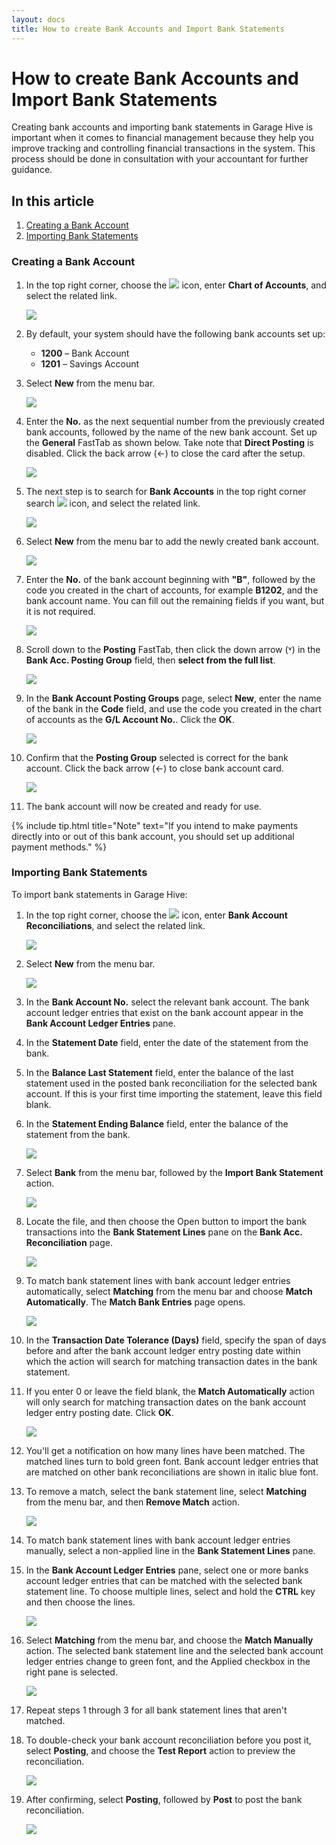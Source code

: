 ```yaml
---
layout: docs
title: How to create Bank Accounts and Import Bank Statements
---
```


# How to create Bank Accounts and Import Bank Statements
Creating bank accounts and importing bank statements in Garage Hive is important when it comes to financial management because they help you improve tracking and controlling financial transactions in the system. This process should be done in consultation with your accountant for further guidance.

## In this article
1. [Creating a Bank Account](#creating-a-bank-account)
2. [Importing Bank Statements](#importing-bank-statements)


### Creating a Bank Account
1. In the top right corner, choose the ![](media/search_icon.png) icon, enter **Chart of Accounts**, and select the related link.

   ![](media/garagehive-search-chart-of-accounts.png)

1. By default, your system should have the following bank accounts set up: 
   - **1200** – Bank Account
   - **1201** – Savings Account
1. Select **New** from the menu bar.

   ![](media/garagehive-chart-of-accounts-default-banks.png)

1. Enter the **No.** as the next sequential number from the previously created bank accounts, followed by the name of the new bank account. Set up the **General** FastTab as shown below. Take note that **Direct Posting** is disabled. Click the back arrow (&#8592;) to close the card after the setup.

   ![](media/garagehive-chart-of-accounts-bank-create.png)

1. The next step is to search for **Bank Accounts** in the top right corner search ![](media/search_icon.png) icon, and select the related link.

   ![](media/garagehive-search-bank-accounts.png)

1. Select **New** from the menu bar to add the newly created bank account.

   ![](media/garagehive-bank-accounts-new.png)

1. Enter the **No.** of the bank account beginning with **"B"**, followed by the code you created in the chart of accounts, for example **B1202**, and the bank account name. You can fill out the remaining fields if you want, but it is not required.

   ![](media/garagehive-bank-accounts-new-details.png)

1. Scroll down to the **Posting** FastTab, then click the down arrow (&#709;) in the **Bank Acc. Posting Group** field, then **select from the full list**. 

   ![](media/garagehive-bank-accounts-posting-group-select.png)

1. In the **Bank Account Posting Groups** page, select **New**, enter the name of the bank in the **Code** field, and use the code you created in the chart of accounts as the **G/L Account No.**. Click the **OK**.

   ![](media/garagehive-bank-accounts-posting-group-created.png)

1. Confirm that the **Posting Group** selected is correct for the bank account. Click the back arrow (&#8592;) to close bank account card.

   ![](media/garagehive-bank-accounts-posting-group-check.png)

1. The bank account will now be created and ready for use.

{% include tip.html title="Note" text="If you intend to make payments directly into or out of this bank account, you should set up additional payment methods." %}


### Importing Bank Statements
To import bank statements in Garage Hive:
1. In the top right corner, choose the ![](media/search_icon.png) icon, enter **Bank Account Reconciliations**, and select the related link.

   ![](media/garagehive-bank-statements-import1.png)

1. Select **New** from the menu bar.

   ![](media/garagehive-bank-statements-import2.png)

1. In the **Bank Account No.** select the relevant bank account. The bank account ledger entries that exist on the bank account appear in the **Bank Account Ledger Entries** pane.
1. In the **Statement Date** field, enter the date of the statement from the bank.
1. In the **Balance Last Statement** field, enter the balance of the last statement used in the posted bank reconciliation for the selected bank account. If this is your first time importing the statement, leave this field blank.
1. In the **Statement Ending Balance** field, enter the balance of the statement from the bank.

   ![](media/garagehive-bank-statements-import3.png)

1. Select **Bank** from the menu bar, followed by the **Import Bank Statement** action.

   ![](media/garagehive-bank-statements-import4.png)

1. Locate the file, and then choose the Open button to import the bank transactions into the **Bank Statement Lines** pane on the **Bank Acc. Reconciliation** page.

   ![](media/garagehive-bank-statements-import5.png)

1. To match bank statement lines with bank account ledger entries automatically, select **Matching** from the menu bar and choose **Match Automatically**. The **Match Bank Entries** page opens.

   ![](media/garagehive-bank-statements-import6.png)

1. In the **Transaction Date Tolerance (Days)** field, specify the span of days before and after the bank account ledger entry posting date within which the action will search for matching transaction dates in the bank statement.
1. If you enter 0 or leave the field blank, the **Match Automatically** action will only search for matching transaction dates on the bank account ledger entry posting date. Click **OK**.

   ![](media/garagehive-bank-statements-import7.png)

1. You'll get a notification on how many lines have been matched. The matched lines turn to bold green font. Bank account ledger entries that are matched on other bank reconciliations are shown in italic blue font.
1. To remove a match, select the bank statement line, select **Matching** from the menu bar, and then **Remove Match** action.

   ![](media/garagehive-bank-statements-import8.png)

1. To match bank statement lines with bank account ledger entries manually, select a non-applied line in the **Bank Statement Lines** pane.
1. In the **Bank Account Ledger Entries** pane, select one or more banks account ledger entries that can be matched with the selected bank statement line. To choose multiple lines, select and hold the **CTRL** key and then choose the lines.

   ![](media/garagehive-bank-statements-import9.png)

1. Select **Matching** from the menu bar, and choose the **Match Manually** action. The selected bank statement line and the selected bank account ledger entries change to green font, and the Applied checkbox in the right pane is selected.

   ![](media/garagehive-bank-statements-import10.png)

1. Repeat steps 1 through 3 for all bank statement lines that aren't matched.
1. To double-check your bank account reconciliation before you post it, select **Posting**, and choose the **Test Report** action to preview the reconciliation.

   ![](media/garagehive-bank-statements-import11.png)

1. After confirming, select **Posting**, followed by **Post** to post the bank reconciliation.

   ![](media/garagehive-bank-statements-import12.png)







